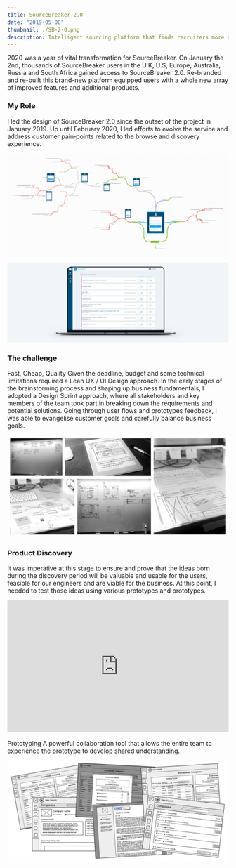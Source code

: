 ```yaml
---
title: SourceBreaker 2.0
date: "2019-05-08"
thumbnail: ./SB-2-0.png
description: Intelligent sourcing platform that finds recruiters more of the best candidates and matching leads
---
```


<!-- ### A wallpaper series using shapes and light by [Jean-Marc Denis](http://jmd.im/black) -->

2020 was a year of vital transformation for SourceBreaker. On January the 2nd, thousands of SourceBreaker users in the U.K, U.S, Europe, Australia, Russia and South Africa gained access to SourceBreaker 2.0. Re-branded and re-built this brand-new platform equipped users with a whole new array of improved features and additional products.

### My Role

I led the design of SourceBreaker 2.0 since the outset of the project in January 2019. Up until February 2020, I led efforts to evolve the service and address customer pain‐points related to the browse and discovery experience.

<div class="kg-card kg-image-card kg-width-full">

![Darkness](./flow.png)

![Darkness](./SB-3.png)

</div>

### The challenge

Fast, Cheap, Quality
Given the deadline, budget and some technical limitations required a Lean UX / UI Design approach. In the early stages of the brainstorming process and shaping up business fundamentals, I adopted a Design Sprint approach, where all stakeholders and key members of the team took part in breaking down the requirements and potential solutions. Going through user flows and prototypes feedback, I was able to evangelise customer goals and carefully balance business goals.

<div class="kg-card kg-image-card kg-width-full">

![Darkness](./ux.png)

</div>

### Product Discovery

It was imperative at this stage to ensure and prove that the ideas born during the discovery period will be valuable and usable for the users, feasible for our engineers and are viable for the business. At this point,
I needed to test those ideas using various prototypes and prototypes.

<iframe height="300" style="width: 100%;" scrolling="no" title="Sonar button" src="https://codepen.io/Pav_Ka/embed/eQeOLb?height=187&theme-id=dark&default-tab=css,result" frameborder="no" allowtransparency="true" allowfullscreen="true">
  See the Pen <a href='https://codepen.io/Pav_Ka/pen/eQeOLb'>Sonar button</a> by Pav_Ka
  (<a href='https://codepen.io/Pav_Ka'>@Pav_Ka</a>) on <a href='https://codepen.io'>CodePen</a>.
</iframe>
 
Prototyping
A powerful collaboration tool that allows the entire team to experience the prototype to develop shared understanding.

<div class="kg-card kg-image-card kg-width-full">

![Darkness](./wireframes.png)

</div>
